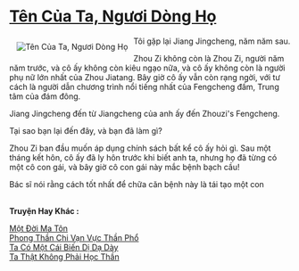 <a href="https://truyentiki.com/ten-cua-ta-nguoi-dong-ho.33455/" title="Tên Của Ta, Ngươi Dòng Họ"><h1>Tên Của Ta, Ngươi Dòng Họ</h1></a><div style="display:table"><img align="right" style="float: left; padding: 10px;" src="https://truyentiki.com/a/img/str/src/33455.jpg" alt="Tên Của Ta, Ngươi Dòng Họ">Tôi gặp lại Jiang Jingcheng, năm năm sau. <p></p> Zhou Zi không còn là Zhou Zi, người năm năm trước, và cô ấy không còn kiêu ngạo nữa, và cô ấy không còn là người phụ nữ lớn nhất của Zhou Jiatang. Bây giờ cô ấy vẫn còn rạng ngời, với tư cách là người dẫn chương trình nổi tiếng nhất của Fengcheng đấm, Trung tâm của đám đông. <p></p> Jiang Jingcheng đến từ Jiangcheng của anh ấy đến Zhouzi&#39;s Fengcheng. <p></p> Tại sao bạn lại đến đây, và bạn đã làm gì? <p></p> Zhou Zi ban đầu muốn áp dụng chính sách bất kể cô ấy hỏi gì. Sau một tháng kết hôn, cô ấy đã ly hôn trước khi biết anh ta, nhưng họ đã từng có một cô con gái, và bây giờ cô con gái này mắc bệnh bạch cầu! <p></p> Bác sĩ nói rằng cách tốt nhất để chữa căn bệnh này là tái tạo một con</div><p><br><b>Truyện Hay Khác :</b></p><a href="https://truyentiki.com/mot-doi-ma-ton.33454/" alt="Một Đời Ma Tôn">Một Đời Ma Tôn</a><br/><a href="https://www.scoop.it/topic/nownovels/p/4118899038/2020/06/05/truyen-phong-than-chi-van-vuc-than-pho" alt="Phong Thần Chi Vạn Vực Thần Phổ">Phong Thần Chi Vạn Vực Thần Phổ</a><br/><a href="https://github.com/nownovels/top500/tree/master/truyenhay/33840/" alt="Ta Có Một Cái Biến Dị Dạ Dày">Ta Có Một Cái Biến Dị Dạ Dày</a><br/><a href="https://github.com/nownovels/top500/tree/master/truyenhay/33759/" alt="Ta Thật Không Phải Học Thần">Ta Thật Không Phải Học Thần</a><br/>